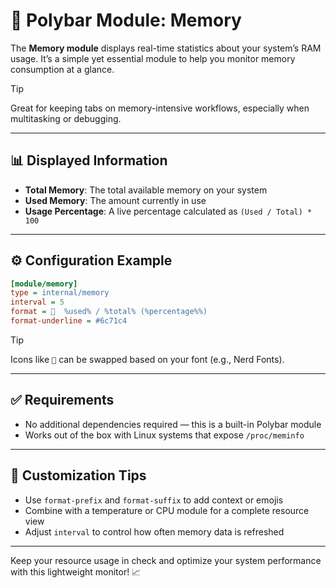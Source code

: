 # 🧠 Polybar Module: Memory

The **Memory module** displays real-time statistics about your system’s RAM usage. It’s a simple yet essential module to help you monitor memory consumption at a glance.

> [!TIP]
> Great for keeping tabs on memory-intensive workflows, especially when multitasking or debugging.

---

## 📊 Displayed Information

- **Total Memory**: The total available memory on your system
- **Used Memory**: The amount currently in use
- **Usage Percentage**: A live percentage calculated as `(Used / Total) * 100`

---

## ⚙️ Configuration Example

```ini
[module/memory]
type = internal/memory
interval = 5
format =   %used% / %total% (%percentage%%)
format-underline = #6c71c4
```

> [!TIP]
> Icons like `` can be swapped based on your font (e.g., Nerd Fonts).

---

## ✅ Requirements

- No additional dependencies required — this is a built-in Polybar module
- Works out of the box with Linux systems that expose `/proc/meminfo`

---

## 🎨 Customization Tips

- Use `format-prefix` and `format-suffix` to add context or emojis
- Combine with a temperature or CPU module for a complete resource view
- Adjust `interval` to control how often memory data is refreshed

---

Keep your resource usage in check and optimize your system performance with this lightweight monitor! 📈
